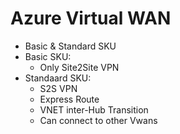 # Azure Virtual WAN
- Basic & Standard SKU
- Basic SKU:
  - Only Site2Site VPN
- Standaard SKU:
  - S2S VPN
  - Express Route
  - VNET inter-Hub Transition
  - Can connect to other Vwans
